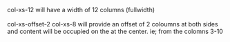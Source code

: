 col-xs-12 will have a width of 12 columns (fullwidth) <br><br>
col-xs-offset-2 col-xs-8 will provide an offset of 2 coloumns at both sides and content will be occupied on the at the center. ie; from the colomns 3-10 <br><br>


